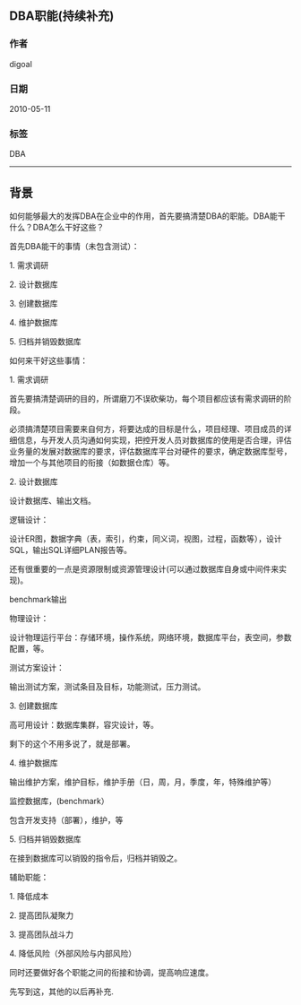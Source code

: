 ## DBA职能(持续补充)  

### 作者                                           
digoal                                          
                                            
### 日期                                          
2010-05-11                                                                                                                                 
                                           
### 标签                                                         
DBA                
                                              
----

## 背景                                         
如何能够最大的发挥DBA在企业中的作用，首先要搞清楚DBA的职能。DBA能干什么？DBA怎么干好这些？  

首先DBA能干的事情（未包含测试）：  

1\. 需求调研  

2\. 设计数据库  

3\. 创建数据库  

4\. 维护数据库  

5\. 归档并销毁数据库  

如何来干好这些事情：  

1\. 需求调研  

首先要搞清楚调研的目的，所谓磨刀不误砍柴功，每个项目都应该有需求调研的阶段。  

必须搞清楚项目需要来自何方，将要达成的目标是什么，项目经理、项目成员的详细信息，与开发人员沟通如何实现，把控开发人员对数据库的使用是否合理，评估业务量的发展对数据库的要求，评估数据库平台对硬件的要求，确定数据库型号，增加一个与其他项目的衔接（如数据仓库）等。  

2\. 设计数据库  

设计数据库、输出文档。  

逻辑设计：  

设计ER图，数据字典（表，索引，约束，同义词，视图，过程，函数等），设计SQL，输出SQL详细PLAN报告等。  

还有很重要的一点是资源限制或资源管理设计(可以通过数据库自身或中间件来实现)。  

benchmark输出  

物理设计：  

设计物理运行平台：存储环境，操作系统，网络环境，数据库平台，表空间，参数配置，等。  

测试方案设计：  

输出测试方案，测试条目及目标，功能测试，压力测试。  

3\. 创建数据库  

高可用设计：数据库集群，容灾设计，等。  

剩下的这个不用多说了，就是部署。  

4\. 维护数据库  

输出维护方案，维护目标，维护手册（日，周，月，季度，年，特殊维护等）  

监控数据库，(benchmark）  

包含开发支持（部署），维护，等  

5\. 归档并销毁数据库  

在接到数据库可以销毁的指令后，归档并销毁之。  

辅助职能：  

1\. 降低成本  

2\. 提高团队凝聚力  

3\. 提高团队战斗力  

4\. 降低风险（外部风险与内部风险）  

同时还要做好各个职能之间的衔接和协调，提高响应速度。  

先写到这，其他的以后再补充.  

